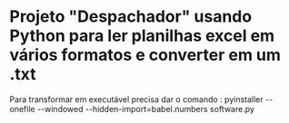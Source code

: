 # Projeto "Despachador" usando Python para ler planilhas excel em vários formatos e converter em um .txt

Para transformar em executável precisa dar o comando :
pyinstaller --onefile --windowed --hidden-import=babel.numbers software.py

